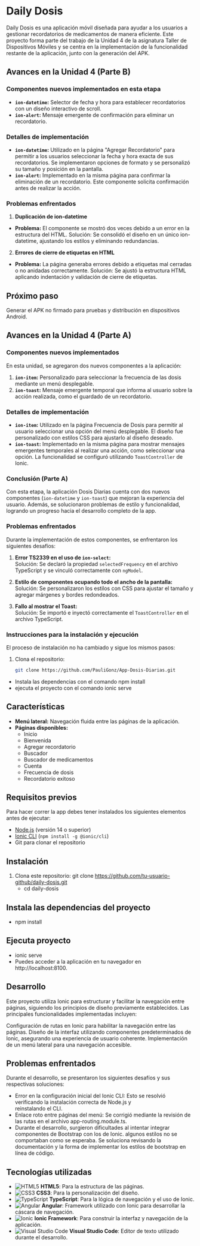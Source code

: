 # Daily Dosis

Daily Dosis es una aplicación móvil diseñada para ayudar a los usuarios a gestionar recordatorios de medicamentos de manera eficiente. Este proyecto forma parte del trabajo de la Unidad 4 de la asignatura Taller de Dispositivos Móviles y se centra en la implementación de la funcionalidad restante de la aplicación, junto con la generación del APK.

## Avances en la Unidad 4 (Parte B)
### Componentes nuevos implementados en esta etapa
- **`ion-datetime`:** Selector de fecha y hora para establecer recordatorios con un diseño interactivo de scroll.
- **`ion-alert`:** Mensaje emergente de confirmación para eliminar un recordatorio.

### Detalles de implementación
- **`ion-datetime`:** Utilizado en la página "Agregar Recordatorio" para permitir a los usuarios seleccionar la fecha y hora exacta de sus recordatorios. Se implementaron        opciones de formato y se personalizó su tamaño y posición en la pantalla.
- **`ion-alert`:** Implementado en la misma página para confirmar la eliminación de un recordatorio. Este componente solicita confirmación antes de realizar la acción.

### Problemas enfrentados
1. **Duplicación de ion-datetime**
- **Problema:** El componente se mostró dos veces debido a un error en la estructura del HTML.
  Solución: Se consolidó el diseño en un único ion-datetime, ajustando los estilos y eliminando redundancias.
2. **Errores de cierre de etiquetas en HTML**
- **Problema:** La página generaba errores debido a etiquetas mal cerradas o no anidadas correctamente.
  Solución: Se ajustó la estructura HTML aplicando indentación y validación de cierre de etiquetas.

## Próximo paso
Generar el APK no firmado para pruebas y distribución en dispositivos Android.

## Avances en la Unidad 4 (Parte A) 
### Componentes nuevos implementados
En esta unidad, se agregaron dos nuevos componentes a la aplicación:
1. **`ion-item`:** Personalizado para seleccionar la frecuencia de las dosis mediante un menú desplegable.
2. **`ion-toast`:** Mensaje emergente temporal que informa al usuario sobre la acción realizada, como el guardado de un recordatorio.

### Detalles de implementación
- **`ion-item`:** Utilizado en la página Frecuencia de Dosis para permitir al usuario seleccionar una opción del menú desplegable. El diseño fue personalizado con estilos CSS para ajustarlo al diseño deseado.
- **`ion-toast`:** Implementado en la misma página para mostrar mensajes emergentes temporales al realizar una acción, como seleccionar una opción. La funcionalidad se configuró utilizando `ToastController` de Ionic.

### Conclusión (Parte A) 
Con esta etapa, la aplicación Dosis Diarias cuenta con dos nuevos componentes (`ion-datetime` y `ion-toast`) que mejoran la experiencia del usuario. Además, se solucionaron problemas de estilo y funcionalidad, logrando un progreso hacia el desarrollo completo de la app.

### Problemas enfrentados
Durante la implementación de estos componentes, se enfrentaron los siguientes desafíos:
1. **Error TS2339 en el uso de `ion-select`:**  
   Solución: Se declaró la propiedad `selectedFrequency` en el archivo TypeScript y se vinculó correctamente con `ngModel`.

2. **Estilo de componentes ocupando todo el ancho de la pantalla:**  
   Solución: Se personalizaron los estilos con CSS para ajustar el tamaño y agregar márgenes y bordes redondeados.

3. **Fallo al mostrar el Toast:**  
   Solución: Se importó e inyectó correctamente el `ToastController` en el archivo TypeScript.

### Instrucciones para la instalación y ejecución
El proceso de instalación no ha cambiado y sigue los mismos pasos:
1. Clona el repositorio:
   ```bash
   git clone https://github.com/PauliGonz/App-Dosis-Diarias.git
- Instala las dependencias con el comando npm install 
- ejecuta el proyecto con el comando ionic serve

## Características
- **Menú lateral:** Navegación fluida entre las páginas de la aplicación.
- **Páginas disponibles:**
  - Inicio
  - Bienvenida
  - Agregar recordatorio
  - Buscador
  - Buscador de medicamentos
  - Cuenta
  - Frecuencia de dosis
  - Recordatorio exitoso

## Requisitos previos
Para hacer correr la app debes tener instalados los siguientes elementos antes de ejecutar:
- [Node.js](https://nodejs.org/) (versión 14 o superior)
- [Ionic CLI](https://ionicframework.com/docs/cli) (`npm install -g @ionic/cli`)
- Git para clonar el repositorio

## Instalación
1. Clona este repositorio:
   git clone https://github.com/tu-usuario-github/daily-dosis.git
   - cd daily-dosis

## Instala las dependencias del proyecto
  - npm install

## Ejecuta proyecto
  - ionic serve
  - Puedes acceder a la aplicación en tu navegador en http://localhost:8100.

## Desarrollo
Este proyecto utiliza Ionic para estructurar y facilitar la navegación entre páginas, siguiendo los principios de diseño previamente establecidos. Las principales funcionalidades implementadas incluyen:

Configuración de rutas en Ionic para habilitar la navegación entre las páginas.
Diseño de la interfaz utilizando componentes predeterminados de Ionic, asegurando una experiencia de usuario coherente.
Implementación de un menú lateral para una navegación accesible.

## Problemas enfrentados
Durante el desarrollo, se presentaron los siguientes desafíos y sus respectivas soluciones:

  - Error en la configuración inicial del Ionic CLI: Esto se resolvió verificando la instalación correcta de Node.js y       
    reinstalando el CLI.
  - Enlace roto entre páginas del menú: Se corrigió mediante la revisión de las rutas en el archivo app-routing.module.ts.
  - Durante el desarrollo, surgieron dificultades al intentar integrar componentes de Bootstrap con los de Ionic. algunos        estilos no se comportaban como se esperaba. Se soluciona revisando la documentación y la forma de implementar los            estilos de bootstrap en línea de código.

## Tecnologías utilizadas

- ![HTML5](https://img.shields.io/badge/HTML5-%23E34F26.svg?style=for-the-badge&logo=html5&logoColor=white) **HTML5**: Para la estructura de las páginas.
- ![CSS3](https://img.shields.io/badge/CSS3-%231572B6.svg?style=for-the-badge&logo=css3&logoColor=white) **CSS3**: Para la personalización del diseño.
- ![TypeScript](https://img.shields.io/badge/TypeScript-%23007ACC.svg?style=for-the-badge&logo=typescript&logoColor=white) **TypeScript**: Para la lógica de navegación y el uso de Ionic.
- ![Angular](https://img.shields.io/badge/Angular-%23DD0031.svg?style=for-the-badge&logo=angular&logoColor=white) **Angular**: Framework utilizado con Ionic para desarrollar la cáscara de navegación.
- ![Ionic](https://img.shields.io/badge/Ionic-%234482FA.svg?style=for-the-badge&logo=ionic&logoColor=white) **Ionic Framework**: Para construir la interfaz y navegación de la aplicación.
- ![Visual Studio Code](https://img.shields.io/badge/VSCode-%23007ACC.svg?style=for-the-badge&logo=visual-studio-code&logoColor=white) **Visual Studio Code**: Editor de texto utilizado durante el desarrollo.

